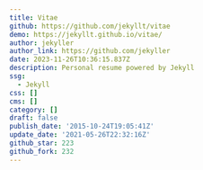 ```yaml
---
title: Vitae
github: https://github.com/jekyllt/vitae
demo: https://jekyllt.github.io/vitae/
author: jekyller
author_link: https://github.com/jekyller
date: 2023-11-26T10:36:15.837Z
description: Personal resume powered by Jekyll
ssg:
  - Jekyll
css: []
cms: []
category: []
draft: false
publish_date: '2015-10-24T19:05:41Z'
update_date: '2021-05-26T22:32:16Z'
github_star: 223
github_fork: 232
---
```

